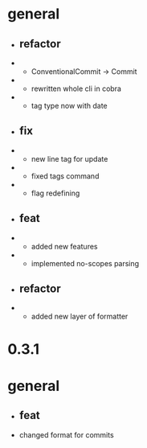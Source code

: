 # general
- ## refactor
- -  ConventionalCommit -> Commit
- -  rewritten whole cli in cobra
- -  tag type now with date
- ## fix
- -  new line tag for update
- -  fixed tags command
- -  flag redefining
- ## feat
- -  added new features
- -  implemented no-scopes parsing
- ## refactor
- - added new layer of formatter

# 0.3.1
# general
- ## feat
-  changed format for commits
